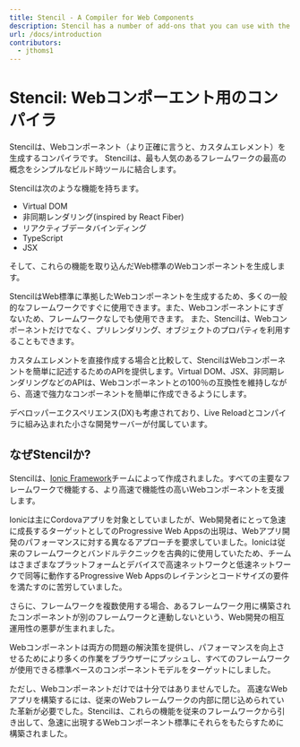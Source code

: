 ```yaml
---
title: Stencil - A Compiler for Web Components
description: Stencil has a number of add-ons that you can use with the build process.
url: /docs/introduction
contributors:
  - jthoms1
---
```


# Stencil: Webコンポーエント用のコンパイラ

Stencilは、Webコンポーネント（より正確に言うと、カスタムエレメント）を生成するコンパイラです。 
Stencilは、最も人気のあるフレームワークの最高の概念をシンプルなビルド時ツールに結合します。

Stencilは次のような機能を持ちます。

- Virtual DOM
- 非同期レンダリング(inspired by React Fiber)
- リアクティブデータバインディング
- TypeScript
- JSX

そして、これらの機能を取り込んだWeb標準のWebコンポーネントを生成します。

StencilはWeb標準に準拠したWebコンポーネントを生成するため、多くの一般的なフレームワークですぐに使用できます。また、Webコンポーネントにすぎないため、フレームワークなしでも使用できます。 また、Stencilは、Webコンポーネントだけでなく、プリレンダリング、オブジェクトのプロパティを利用することもできます。

カスタムエレメントを直接作成する場合と比較して、StencilはWebコンポーネントを簡単に記述するためのAPIを提供します。Virtual DOM、JSX、非同期レンダリングなどのAPIは、Webコンポーネントとの100％の互換性を維持しながら、高速で強力なコンポーネントを簡単に作成できるようにします。

デベロッパーエクスペリエンス(DX)も考慮されており、Live Reloadとコンパイラに組み込まれた小さな開発サーバーが付属しています。


## なぜStencilか?

Stencilは、[Ionic Framework](http://ionicframework.com/)チームによって作成されました。すべての主要なフレームワークで機能する、より高速で機能性の高いWebコンポーネントを支援します。

Ionicは主にCordovaアプリを対象としていましたが、Web開発者にとって急速に成長するターゲットとしてのProgressive Web Appsの出現は、Webアプリ開発のパフォーマンスに対する異なるアプローチを要求していました。Ionicは従来のフレームワークとバンドルテクニックを古典的に使用していたため、チームはさまざまなプラットフォームとデバイスで高速ネットワークと低速ネットワークで同等に動作するProgressive Web Appsのレイテンシとコードサイズの要件を満たすのに苦労していました。

さらに、フレームワークを複数使用する場合、あるフレームワーク用に構築されたコンポーネントが別のフレームワークと連動しないという、Web開発の相互運用性の悪夢が生まれました。

Webコンポーネントは両方の問題の解決策を提供し、パフォーマンスを向上させるためにより多くの作業をブラウザーにプッシュし、すべてのフレームワークが使用できる標準ベースのコンポーネントモデルをターゲットにしました。

ただし、Webコンポーネントだけでは十分ではありませんでした。 高速なWebアプリを構築するには、従来のWebフレームワークの内部に閉じ込められていた革新が必要でした。Stencilは、これらの機能を従来のフレームワークから引き出して、急速に出現するWebコンポーネント標準にそれらをもたらすために構築されました。
